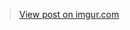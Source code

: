 <blockquote class="imgur-embed-pub" lang="en" data-id="QYsPWN8"><a href="//imgur.com/QYsPWN8">View post on imgur.com</a></blockquote><script async src="//s.imgur.com/min/embed.js" charset="utf-8"></script>
